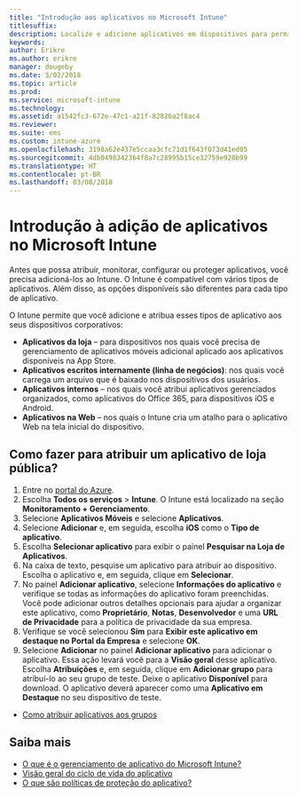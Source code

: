 ```yaml
---
title: "Introdução aos aplicativos no Microsoft Intune"
titlesuffix: 
description: Localize e adicione aplicativos em dispositivos para permitir que os colaboradores realizem seus trabalhos.
keywords: 
author: Erikre
ms.author: erikre
manager: dougeby
ms.date: 3/02/2018
ms.topic: article
ms.prod: 
ms.service: microsoft-intune
ms.technology: 
ms.assetid: a1542fc3-672e-47c1-a21f-82826a2f8ac4
ms.reviewer: 
ms.suite: ems
ms.custom: intune-azure
ms.openlocfilehash: 3198a62e437e5ccaa3cfc71d1f643f073d41ed05
ms.sourcegitcommit: 4db0498342364f8a7c28995b15ce32759e920b99
ms.translationtype: HT
ms.contentlocale: pt-BR
ms.lasthandoff: 03/08/2018
---
```

# <a name="get-started-with-adding-apps-in-microsoft-intune"></a>Introdução à adição de aplicativos no Microsoft Intune

Antes que possa atribuir, monitorar, configurar ou proteger aplicativos, você precisa adicioná-los ao Intune. O Intune é compatível com vários tipos de aplicativos. Além disso, as opções disponíveis são diferentes para cada tipo de aplicativo.

O Intune permite que você adicione e atribua esses tipos de aplicativo aos seus dispositivos corporativos:
- **Aplicativos da loja** – para dispositivos nos quais você precisa de gerenciamento de aplicativos móveis adicional aplicado aos aplicativos disponíveis na App Store.
- **Aplicativos escritos internamente (linha de negócios)**: nos quais você carrega um arquivo que é baixado nos dispositivos dos usuários.
- **Aplicativos internos** – nos quais você atribui aplicativos gerenciados organizados, como aplicativos do Office 365, para dispositivos iOS e Android.
- **Aplicativos na Web** – nos quais o Intune cria um atalho para o aplicativo Web na tela inicial do dispositivo.

## <a name="how-do-i-assign-a-public-store-app"></a>Como fazer para atribuir um aplicativo de loja pública?

1. Entre no [portal do Azure](https://portal.azure.com).
2. Escolha **Todos os serviços** > **Intune**. O Intune está localizado na seção **Monitoramento + Gerenciamento**.
3. Selecione **Aplicativos Móveis** e selecione **Aplicativos**.
4. Selecione **Adicionar** e, em seguida, escolha **iOS** como o **Tipo de aplicativo**.
5. Escolha **Selecionar aplicativo** para exibir o painel **Pesquisar na Loja de Aplicativos**.
6. Na caixa de texto, pesquise um aplicativo para atribuir ao dispositivo. Escolha o aplicativo e, em seguida, clique em **Selecionar**.
7. No painel **Adicionar aplicativo**, selecione **Informações do aplicativo** e verifique se todas as informações do aplicativo foram preenchidas. Você pode adicionar outros detalhes opcionais para ajudar a organizar este aplicativo, como **Proprietário**, **Notas**, **Desenvolvedor** e uma **URL de Privacidade** para a política de privacidade da sua empresa.
8. Verifique se você selecionou **Sim** para **Exibir este aplicativo em destaque no Portal da Empresa** e selecione **OK**.
9. Selecione **Adicionar** no painel **Adicionar aplicativo** para adicionar o aplicativo. Essa ação levará você para a **Visão geral** desse aplicativo. Escolha **Atribuições** e, em seguida, clique em **Adicionar grupo** para atribuí-lo ao seu grupo de teste. Deixe o aplicativo **Disponível** para download. O aplicativo deverá aparecer como uma **Aplicativo em Destaque** no seu dispositivo de teste.


- [Como atribuir aplicativos aos grupos](apps-deploy.md)

## <a name="learn-more"></a>Saiba mais

* [O que é o gerenciamento de aplicativo do Microsoft Intune?](app-management.md)
* [Visão geral do ciclo de vida do aplicativo](app-lifecycle.md)
* [O que são políticas de proteção do aplicativo?](app-protection-policy.md)
